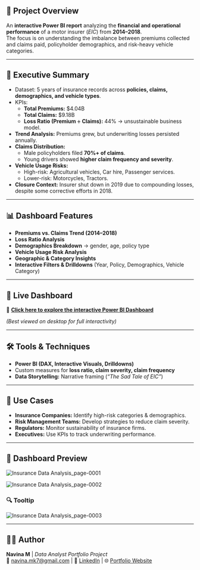 ## 📌 Project Overview  
An **interactive Power BI report** analyzing the **financial and operational performance** of a motor insurer (*EIC*) from **2014–2018**.  
The focus is on understanding the imbalance between premiums collected and claims paid, policyholder demographics, and risk-heavy vehicle categories.  

---

## 🔑 Executive Summary  
- Dataset: 5 years of insurance records across **policies, claims, demographics, and vehicle types**.  
- KPIs:  
  - **Total Premiums:** $4.04B  
  - **Total Claims:** $9.18B  
  - **Loss Ratio (Premium ÷ Claims):** 44% → unsustainable business model.  
- **Trend Analysis:** Premiums grew, but underwriting losses persisted annually.  
- **Claims Distribution:**  
  - Male policyholders filed **70%+ of claims**.  
  - Young drivers showed **higher claim frequency and severity**.  
- **Vehicle Usage Risks:**  
  - High-risk: Agricultural vehicles, Car hire, Passenger services.  
  - Lower-risk: Motorcycles, Tractors.  
- **Closure Context:** Insurer shut down in 2019 due to compounding losses, despite some corrective efforts in 2018.  

---

## 📊 Dashboard Features  
- **Premiums vs. Claims Trend (2014–2018)**  
- **Loss Ratio Analysis**  
- **Demographics Breakdown** → gender, age, policy type  
- **Vehicle Usage Risk Analysis**  
- **Geographic & Category Insights**  
- **Interactive Filters & Drilldowns** (Year, Policy, Demographics, Vehicle Category)  

---

## 🚀 Live Dashboard  

🔗 [**Click here to explore the interactive Power BI Dashboard**](https://app.powerbi.com/view?r=eyJrIjoiNTNjNjVjNTYtYTJmMi00N2RmLTk3YWItOWE3MWUxOTQ4MDQ2IiwidCI6ImFmZGFmY2M3LThiY2QtNGExMy04YTAyLTU1NTAxNDM5YzlkNyJ9)

*(Best viewed on desktop for full interactivity)*  

---

## 🛠 Tools & Techniques  
- **Power BI (DAX, Interactive Visuals, Drilldowns)**  
- Custom measures for **loss ratio, claim severity, claim frequency**  
- **Data Storytelling:** Narrative framing (*“The Sad Tale of EIC”*)  

---

## 📌 Use Cases  
- **Insurance Companies:** Identify high-risk categories & demographics.  
- **Risk Management Teams:** Develop strategies to reduce claim severity.  
- **Regulators:** Monitor sustainability of insurance firms.  
- **Executives:** Use KPIs to track underwriting performance.  

---

## 📸 Dashboard Preview 
![Insurance Data Analysis_page-0001](https://github.com/user-attachments/assets/66e25dc9-49c6-49c0-b0c1-e42949afe251)

![Insurance Data Analysis_page-0002](https://github.com/user-attachments/assets/532f04cd-0c85-48d6-af84-b3fcdf951bde)

### 🔍 Tooltip
![Insurance Data Analysis_page-0003](https://github.com/user-attachments/assets/41cb6c8c-9b97-4e6f-bbdc-fa82cb459af8)

---

## 👩‍💻 Author  
**Navina M** | *Data Analyst Portfolio Project*  
📧 [navina.mk7@gmail.com](mailto:navina.mk7@gmail.com) | 💼 [LinkedIn](https://www.linkedin.com/in/navina-m/) | 🌐 [Portfolio Website](https://navina-murugadas.github.io/Portfolio/)
